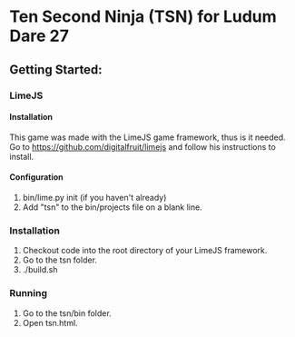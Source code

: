 # Ten Second Ninja (TSN) for Ludum Dare 27

## Getting Started:

### LimeJS 

#### Installation
This game was made with the LimeJS game framework, thus is it needed.
Go to <https://github.com/digitalfruit/limejs> and follow his instructions to install.

#### Configuration
1. bin/lime.py init (if you haven't already)
2. Add "tsn" to the bin/projects file on a blank line. 

### Installation 
1. Checkout code into the root directory of your LimeJS framework.
2. Go to the tsn folder.
3. ./build.sh

### Running
1. Go to the tsn/bin folder.
2. Open tsn.html.
